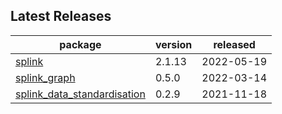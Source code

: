 ## Latest Releases
| package | version | released |
|--------------|-----------|-------------|
| [splink](https://github.com/moj-analytical-services/splink) | 2.1.13 | 2022-05-19 |
| [splink_graph](https://github.com/moj-analytical-services/splink_graph) | 0.5.0 | 2022-03-14 |
| [splink_data_standardisation](https://github.com/moj-analytical-services/splink_data_standardisation) | 0.2.9 | 2021-11-18 |
